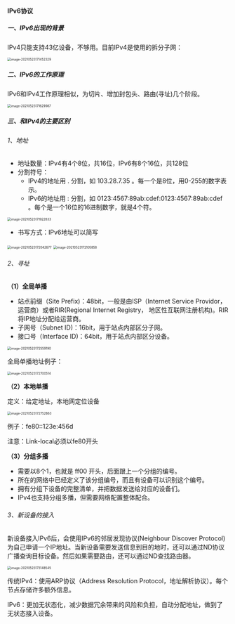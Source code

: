 #### IPv6协议

##### 一、IPv6出现的背景

IPv4只能支持43亿设备，不够用。目前IPv4是使用的拆分子网：

<img src="https://liuyang-picbed.oss-cn-shanghai.aliyuncs.com/img/image-20210523171452329.png" alt="image-20210523171452329" style="zoom:50%;" />

##### 二、IPv6的工作原理

IPv6和IPv4工作原理相似，为切片、增加封包头、路由(寻址)几个阶段。

<img src="https://liuyang-picbed.oss-cn-shanghai.aliyuncs.com/img/image-20210523171629987.png" alt="image-20210523171629987" style="zoom:50%;" />

##### 三、和IPv4的主要区别

###### 1、地址

- 地址数量：IPv4有4个8位，共16位，IPv6有8个16位，共128位
- 分割符号：
  - IPv4的地址用 . 分割，如 103.28.7.35 。每一个是8位，用0-255的数字表示。
  - IPv6的地址用 : 分割，如 0123:4567:89ab:cdef:0123:4567:89ab:cdef 。每个是一个16位的16进制数字，就是4个符。

<img src="https://liuyang-picbed.oss-cn-shanghai.aliyuncs.com/img/image-20210523171922833.png" alt="image-20210523171922833" style="zoom:50%;" />

- 书写方式：IPv6地址可以简写

<img src="https://liuyang-picbed.oss-cn-shanghai.aliyuncs.com/img/image-20210523172042677.png" alt="image-20210523172042677" style="zoom:50%;" />

<img src="https://liuyang-picbed.oss-cn-shanghai.aliyuncs.com/img/image-20210523172105858.png" alt="image-20210523172105858" style="zoom:50%;" />

###### 2、寻址

**（1）全局单播**

- 站点前缀（Site Prefix)：48bit，一般是由ISP（Internet Service Providor，运营商）或者RIR(Regional Internet Registry， 地区性互联网注册机构)。RIR将IP地址分配给运营商。
- 子网号（Subnet ID)：16bit，用于站点内部区分子网。
- 接口号（Interface ID)：64bit，用于站点内部区分设备。

<img src="https://liuyang-picbed.oss-cn-shanghai.aliyuncs.com/img/image-20210523172559190.png" alt="image-20210523172559190" style="zoom:50%;" />

全局单播地址例子：

<img src="https://liuyang-picbed.oss-cn-shanghai.aliyuncs.com/img/image-20210523172700514.png" alt="image-20210523172700514" style="zoom:50%;" />

**（2）本地单播**

定义：给定地址，本地网定位设备

<img src="https://liuyang-picbed.oss-cn-shanghai.aliyuncs.com/img/image-20210523172752663.png" alt="image-20210523172752663" style="zoom:50%;" />

例子：fe80::123e:456d

注意：Link-local必须以fe80开头

**（3）分组多播**

- 需要以8个1，也就是 ff00 开头，后面跟上一个分组的编号。 
- 所在的网络中已经定义了该分组编号，而且有设备可以识别这个编号。
- 拥有分组下设备的完整清单，并把数据发送给对应的设备们。
- IPv4也支持分组多播，但需要网络配置整体配合。

###### 3、新设备的接入

新设备接入IPv6后，会使用IPv6的邻居发现协议(Neighbour Discover Protocol)为自己申请一个IP地址。当新设备需要发送信息到目的地时，还可以通过ND协议广播查询目标设备。然后如果需要路由，还可以通过ND查找路由器。

<img src="https://liuyang-picbed.oss-cn-shanghai.aliyuncs.com/img/image-20210523173148545.png" alt="image-20210523173148545" style="zoom:50%;" />

传统IPv4：使用ARP协议（Address Resolution Protocol，地址解析协议）。每个节点存储许多额外信息。

IPv6：更加无状态化，减少数据冗余带来的风险和负担，自动分配地址，做到了无状态接入设备。

